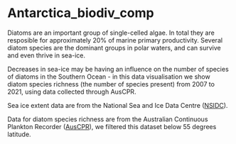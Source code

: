 # Antarctica_biodiv_comp

Diatoms are an important group of single-celled algae. In total they are resposible for approximately 20% of marine primary productivity. 
Several diatom species are the dominant groups in polar waters, and can survive and even thrive in sea-ice. 

Decreases in sea-ice may be having an influence on the number of species of diatoms in the Southern Ocean - in this data visualisation we show diatom species richness (the number of species present) from 2007 to 2021, using data collected through AusCPR. 

Sea ice extent data are from the National Sea and Ice Data Centre ([NSIDC](https://nsidc.org/data/seaice_index)). 

Data for diatom species richness are from the Australian Continuous Plankton Recorder ([AusCPR](https://www.gbif.org/dataset/29b28617-c91c-4bc9-b3aa-c97960a8b5c8)), we filtered this dataset below 55 degrees latitude. 

